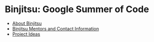 # Binjitsu: Google Summer of Code

- [About Binjitsu](about.md)
- [Binjitsu Mentors and Contact Information](mentors.md)
- [Project Ideas](ideas)

